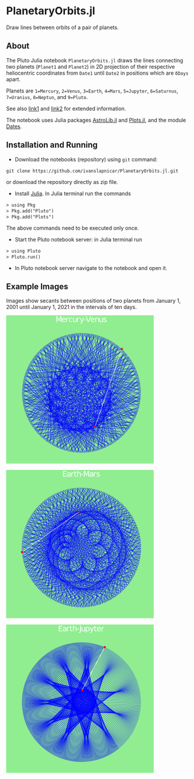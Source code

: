 # PlanetaryOrbits.jl
Draw lines between orbits of a pair of planets.

## About
The Pluto Julia notebook `PlanetaryOrbits.jl` draws the lines connecting two planets (`Planet1` and `Planet2`) in 2D projection of their respective heliocentric coordinates from `Date1` until `Date2` in positions which are `δDays` apart.

Planets are `1=Mercury`, `2=Venus`, `3=Earth`, `4=Mars`, `5=Jupyter`, `6=Saturnus`, `7=Uranius`, `8=Neptun`, and `9=Pluto`.

See also [link1](https://en.wikipedia.org/wiki/Orbit#Planetary_orbits) and [link2](https://www.keplerstern.com/signature-of-the-celestial-spheres/) for extended information.

The notebook uses Julia packages [AstroLib.jl](https://github.com/JuliaAstro/AstroLib.jl) and [Plots.jl](https://github.com/JuliaPlots/Plots.jl), and the module  [Dates](https://julia-doc.readthedocs.io/en/latest/manual/dates/).

## Installation and Running
* Download the notebooks (repository) using `git` command:
```
git clone https://github.com/ivanslapnicar/PlanetaryOrbits.jl.git
```
or download the repository directly as zip file.
* Install [Julia](https://julialang.org/downloads/). In Julia terminal run the commands
```
> using Pkg
> Pkg.add("Pluto")
> Pkg.add("Plots")
```
The above commands need to be executed only once.
* Start the Pluto notebook server: in Julia terminal run
```
> using Pluto
> Pluto.run()
```
* In Pluto notebook server navigate to the notebook and open it.

## Example Images

Images show secants between positions of two planets from January 1, 2001 until January 1, 2021 in the intervals of ten days.

![Mercury-Venus](Mercury-Venus.png)

![Earth-Mars](Earth-Mars.png)

![Earth-Jupyter](Earth-Jupyter.png)
